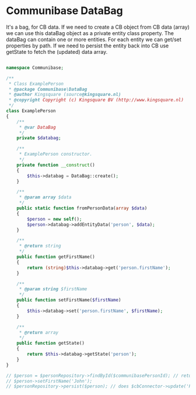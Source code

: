 # Communibase DataBag

It's a bag, for CB data. If we need to create a CB object from CB data (array) we can use this dataBag object as
a private entity class property. The dataBag can contain one or more entities. For each entity we can get/set
properties by path. If we need to persist the entity back into CB use getState to fetch the (updated) data array.

```php

namespace Communibase;

/**
 * Class ExamplePerson
 * @package Communibase\DataBag
 * @author Kingsquare (source@kingsquare.nl)
 * @copyright Copyright (c) Kingsquare BV (http://www.kingsquare.nl)
 */
class ExamplePerson
{
    /**
     * @var DataBag
     */
    private $databag;

    /**
     * ExamplePerson constructor.
     */
    private function __construct()
    {
        $this->databag = DataBag::create();
    }

    /**
     * @param array $data
     */
    public static function fromPersonData(array $data)
    {
        $person = new self();
        $person->databag->addEntityData('person', $data);
    }

    /**
     * @return string
     */
    public function getFirstName()
    {
        return (string)$this->databag->get('person.firstName');
    }

    /**
     * @param string $firstName
     */
    public function setFirstName($firstName)
    {
        $this->databag->set('person.firstName', $firstName);
    }

    /**
     * @return array
     */
    public function getState()
    {
        return $this->databag->getState('person');
    }
}

// $person = $personRepository->findById($communibasePersonId); // returns ExamplePerson::fromPersonData($fetchedCbData)
// $person->setFirstName('John');
// $personRepository->persist($person); // does $cbConnector->update('Person', $person->getState('person'));
```
